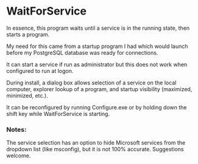 # WaitForService

In essence, this program  waits until a service is in the running state, then starts a program.

My need for this came from a startup program I had which would launch before my PostgreSQL database was ready for connections.  

It can start a service if run as administrator but this does not work when configured to run at logon.

During install, a dialog box allows selection of a service on the local computer, explorer lookup of a program, and startup visibility (maximized, minimized, etc.).  

It can be reconfigured by running Configure.exe or by holding down the shift key while WaitForService is starting.

### Notes:

The service selection has an option to hide Microsoft services from the dropdown list (like msconfig), but it is not 100% accurate.  Suggestions welcome.


